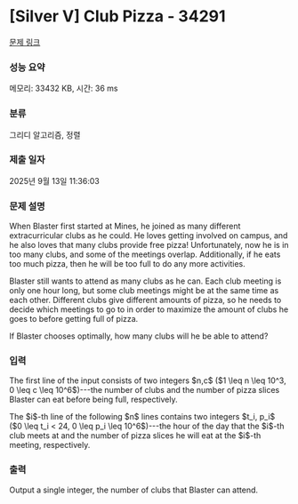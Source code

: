 # [Silver V] Club Pizza - 34291 

[문제 링크](https://www.acmicpc.net/problem/34291) 

### 성능 요약

메모리: 33432 KB, 시간: 36 ms

### 분류

그리디 알고리즘, 정렬

### 제출 일자

2025년 9월 13일 11:36:03

### 문제 설명

<p>When Blaster first started at Mines, he joined as many different extracurricular clubs as he could. He loves getting involved on campus, and he also loves that many clubs provide free pizza! Unfortunately, now he is in too many clubs, and some of the meetings overlap. Additionally, if he eats too much pizza, then he will be too full to do any more activities.</p>

<p>Blaster still wants to attend as many clubs as he can. Each club meeting is only one hour long, but some club meetings might be at the same time as each other. Different clubs give different amounts of pizza, so he needs to decide which meetings to go to in order to maximize the amount of clubs he goes to before getting full of pizza.</p>

<p>If Blaster chooses optimally, how many clubs will he be able to attend?</p>

### 입력 

 <p>The first line of the input consists of two integers $n,c$ ($1 \leq n \leq 10^3, 0 \leq c \leq 10^6$)---the number of clubs and the number of pizza slices Blaster can eat before being full, respectively.</p>

<p>The $i$-th line of the following $n$ lines contains two integers $t_i, p_i$ ($0 \leq t_i < 24, 0 \leq p_i \leq 10^6$)---the hour of the day that the $i$-th club meets at and the number of pizza slices he will eat at the $i$-th meeting, respectively.</p>

### 출력 

 <p>Output a single integer, the number of clubs that Blaster can attend.</p>

